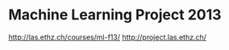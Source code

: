Machine Learning Project 2013
=============================

http://las.ethz.ch/courses/ml-f13/
http://project.las.ethz.ch/



